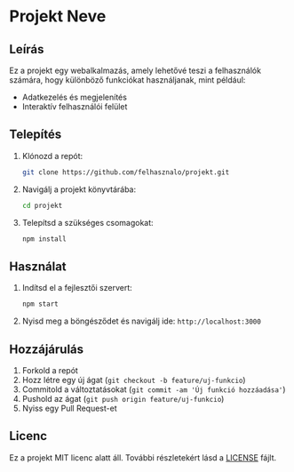 # Projekt Neve

## Leírás
Ez a projekt egy webalkalmazás, amely lehetővé teszi a felhasználók számára, hogy különböző funkciókat használjanak, mint például:
- Adatkezelés és megjelenítés
- Interaktív felhasználói felület

## Telepítés
1. Klónozd a repót:
    ```bash
    git clone https://github.com/felhasznalo/projekt.git
    ```
2. Navigálj a projekt könyvtárába:
    ```bash
    cd projekt
    ```
3. Telepítsd a szükséges csomagokat:
    ```bash
    npm install
    ```

## Használat
1. Indítsd el a fejlesztői szervert:
    ```bash
    npm start
    ```
2. Nyisd meg a böngésződet és navigálj ide: `http://localhost:3000`

## Hozzájárulás
1. Forkold a repót
2. Hozz létre egy új ágat (`git checkout -b feature/uj-funkcio`)
3. Commitold a változtatásokat (`git commit -am 'Új funkció hozzáadása'`)
4. Pushold az ágat (`git push origin feature/uj-funkcio`)
5. Nyiss egy Pull Request-et

## Licenc
Ez a projekt MIT licenc alatt áll. További részletekért lásd a [LICENSE](LICENSE) fájlt.

